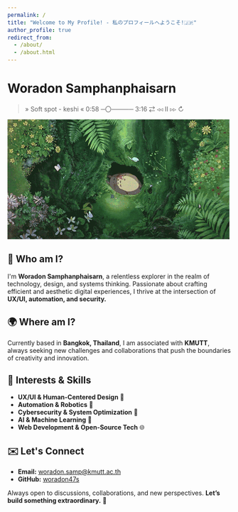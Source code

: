 ```yaml
---
permalink: /
title: "Welcome to My Profile! - 私のプロフィールへようこそ!🇯🇵"
author_profile: true
redirect_from: 
  - /about/
  - /about.html
---
```


# Woradon Samphanphaisarn

>  » Soft spot - keshi «
>   0:58 ─〇───── 3:16
>  ⇄   ◃◃   ⅠⅠ   ▹▹   ↻

![Avatar](/images/gif.gif)

## 🧩 Who am I?
I'm **Woradon Samphanphaisarn**, a relentless explorer in the realm of technology, design, and systems thinking. Passionate about crafting efficient and aesthetic digital experiences, I thrive at the intersection of **UX/UI, automation, and security.**

## 🌍 Where am I?
Currently based in **Bangkok, Thailand**, I am associated with **KMUTT**, always seeking new challenges and collaborations that push the boundaries of creativity and innovation.

## 📡 Interests & Skills
- **UX/UI & Human-Centered Design** 🎨
- **Automation & Robotics** 🤖
- **Cybersecurity & System Optimization** 🔐
- **AI & Machine Learning** 🧠
- **Web Development & Open-Source Tech** 🌐

## ✉️ Let's Connect
- **Email:** [woradon.samp@kmutt.ac.th](mailto:woradon.samp@kmutt.ac.th)
- **GitHub:** [woradon47s](https://github.com/woradon47s)

Always open to discussions, collaborations, and new perspectives. **Let’s build something extraordinary.** 🚀
